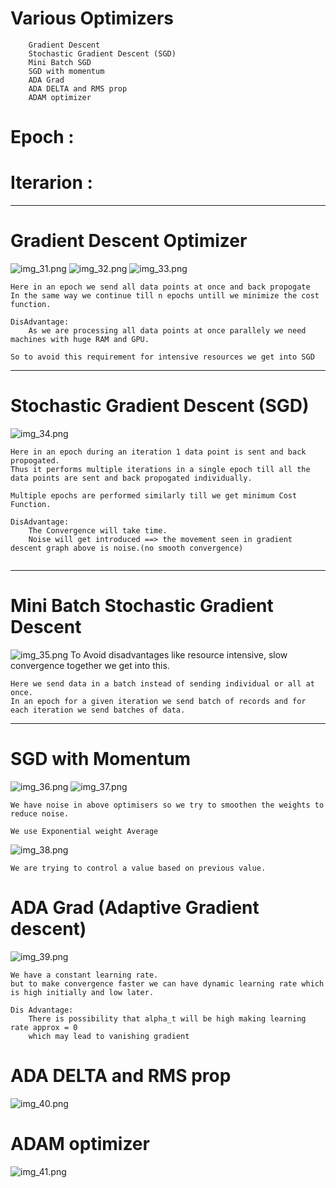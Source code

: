 # Various Optimizers
```
    Gradient Descent
    Stochastic Gradient Descent (SGD)
    Mini Batch SGD
    SGD with momentum
    ADA Grad 
    ADA DELTA and RMS prop
    ADAM optimizer
```
# Epoch : 
# Iterarion :


---

# Gradient Descent Optimizer
![img_31.png](img_31.png)
![img_32.png](img_32.png)
![img_33.png](img_33.png)
```
Here in an epoch we send all data points at once and back propogate 
In the same way we continue till n epochs untill we minimize the cost function.

DisAdvantage:
    As we are processing all data points at once parallely we need machines with huge RAM and GPU.

So to avoid this requirement for intensive resources we get into SGD
```
---


# Stochastic Gradient Descent (SGD)
![img_34.png](img_34.png)
```
Here in an epoch during an iteration 1 data point is sent and back propogated.
Thus it performs multiple iterations in a single epoch till all the data points are sent and back propogated individually.

Multiple epochs are performed similarly till we get minimum Cost Function.

DisAdvantage:
    The Convergence will take time.
    Noise will get introduced ==> the movement seen in gradient descent graph above is noise.(no smooth convergence)
    
```



---
# Mini Batch Stochastic Gradient Descent
![img_35.png](img_35.png)
To Avoid disadvantages like resource intensive, slow convergence together we get into this.
```
Here we send data in a batch instead of sending individual or all at once.
In an epoch for a given iteration we send batch of records and for each iteration we send batches of data.
```
---

# SGD with Momentum
![img_36.png](img_36.png)
![img_37.png](img_37.png)
```
We have noise in above optimisers so we try to smoothen the weights to reduce noise.

We use Exponential weight Average 
```
![img_38.png](img_38.png)
```
We are trying to control a value based on previous value.
```

# ADA Grad (Adaptive Gradient descent)
![img_39.png](img_39.png)
```
We have a constant learning rate.
but to make convergence faster we can have dynamic learning rate which is high initially and low later.

Dis Advantage:
    There is possibility that alpha_t will be high making learning rate approx = 0
    which may lead to vanishing gradient
```

# ADA DELTA and RMS prop
![img_40.png](img_40.png)

# ADAM optimizer
![img_41.png](img_41.png)

